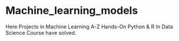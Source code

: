 # Machine_learning_models
Here Projects in Machine Learning A-Z Hands-On Python &amp; R In Data Science Course have solved.
